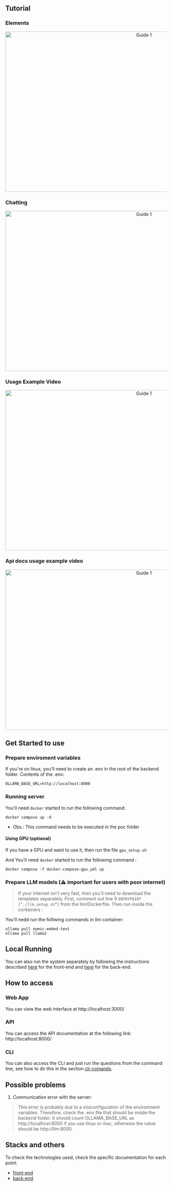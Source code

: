 ## Tutorial

### Elements

<p align="center">
  <img src="https://raw.githubusercontent.com/great-ufc/migration-on-premise-cloud-mapping/main/poc/media/guide%20screen%201.png" title="Guide 1" height="500" width="850" />
</p>

### Chatting

<p align="center">
  <img src="https://raw.githubusercontent.com/great-ufc/migration-on-premise-cloud-mapping/main/poc/media/guide%20screen%203.png" title="Guide 1" height="500" width="850" />
</p>

### Usage Example Video

<p align="center">
  <img src="https://raw.githubusercontent.com/great-ufc/migration-on-premise-cloud-mapping/main/poc/media/Make-a-question.gif" title="Guide 1" height="500" width="850" />
</p>

### Api docs usage example video

<p align="center">
  <img src="https://raw.githubusercontent.com/great-ufc/migration-on-premise-cloud-mapping/main/poc/media/API-Make-a-question.gif" title="Guide 1" height="500" width="850" />
</p>

## Get Started to use

### Prepare enviroment variables

If you're on linux, you'll need to create an .env in the root of the backend folder. 
Contents of the .env:
```
OLLAMA_BASE_URL=http://localhost:8000
```

### Running server

You'll need ``docker`` started to run the following command:
```
docker compose up -d
```

* Obs.: This command needs to be executed in the poc folder
  
#### Using GPU (optional)

If you have a GPU and want to use it, then run the file ``gpu_setup.sh``

And You'll need ``docker`` started to run the following command :
```
docker compose -f docker-compose-gpu.yml up
```
### Prepare LLM models (⚠️ important for users with poor internet)
> If your internet isn't very fast, then you'll need to download the templates separately. 
> First, comment out line 9 ``ENTRYPOINT [“./llm_setup.sh”]`` from the llm/Dockerfile. 
> Then run inside the containers :

You'll nedd run the folliwing commands in llm container:
```
ollama pull nomic-embed-text
ollama pull llama2
```
## Local Running

You can also run the system separately by following the instructions described [here](https://github.com/great-ufc/migration-on-premise-cloud-mapping/tree/main/poc/frontend) for the front-end and [here](https://github.com/great-ufc/migration-on-premise-cloud-mapping/tree/main/poc/backend) for the back-end.

## How to access

### Web App

You can view the web interface at http://localhost:3000/

### API

You can access the API documentation at the following link: http://localhost:8000/

### CLI

You can also access the CLI and just run the questions from the command line, 
see how to do this in the section [cli-comands](https://github.com/great-ufc/migration-on-premise-cloud-mapping/tree/main/poc/backend#cli-command).

## Possible problems

1. Communication error with the server:
> This error is probably due to a misconfiguration of the environment variables. Therefore, check the .env file that should be inside the backend folder. It should count OLLAMA_BASE_URL as http://localhost:8000 if you use linux or mac, otherwise the value should be http://llm:8000.

## Stacks and others

To check the technologies used, check the specific documentation for each point:
- [front-end](https://github.com/great-ufc/migration-on-premise-cloud-mapping/tree/main/poc/frontend)
- [back-end](https://github.com/great-ufc/migration-on-premise-cloud-mapping/tree/main/poc/backend)
